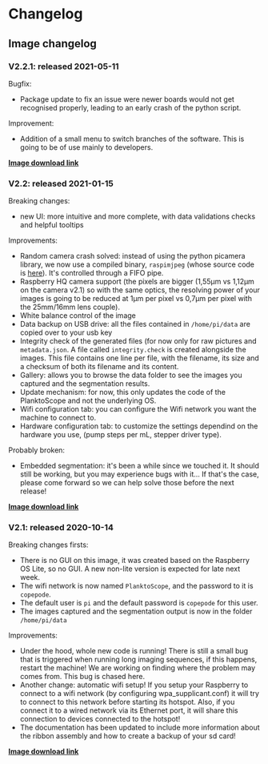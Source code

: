 # Changelog

## Image changelog

### V2.2.1: released 2021-05-11

Bugfix:

- Package update to fix an issue were newer boards would not get recognised properly, leading to an early crash of the python script.

Improvement:

- Addition of a small menu to switch branches of the software. This is going to be of use mainly to developers.

**[Image download link](https://drive.google.com/file/d/1y0k_NDXN0yT5caZrXhjLYXgQVxu-D5ql/view?usp=sharing)**

### V2.2: released 2021-01-15

Breaking changes:

- new UI: more intuitive and more complete, with data validations checks and helpful tooltips

Improvements:

- Random camera crash solved: instead of using the python picamera library, we now use a compiled binary, `raspimjpeg` (whose source code is [here](https://github.com/PlanktonPlanet/userland/tree/master/host_applications/linux/apps/raspicam)). It's controlled through a FIFO pipe.
- Raspberry HQ camera support (the pixels are bigger (1,55µm vs 1,12µm on the camera v2.1) so with the same optics, the resolving power of your images is going to be reduced at 1µm per pixel vs 0,7µm per pixel with the 25mm/16mm lens couple).
- White balance control of the image
- Data backup on USB drive: all the files contained in `/home/pi/data` are copied over to your usb key
- Integrity check of the generated files (for now only for raw pictures and `metadata.json`. A file called `integrity.check` is created alongside the images. This file contains one line per file, with the filename, its size and a checksum of both its filename and its content.
- Gallery: allows you to browse the data folder to see the images you captured and the segmentation results.
- Update mechanism: for now, this only updates the code of the PlanktoScope and not the underlying OS.
- Wifi configuration tab: you can configure the Wifi network you want the machine to connect to.
- Hardware configuration tab: to customize the settings dependind on the hardware you use, (pump steps per mL, stepper driver type).

Probably broken:

- Embedded segmentation: it's been a while since we touched it. It should still be working, but you may experience bugs with it... If that's the case, please come forward so we can help solve those before the next release!

**[Image download link](https://drive.google.com/file/d/1fht8r7P6_bVsfIIwo7wnGLQ_1uxWCnos/view?usp=sharing)**

### V2.1: released 2020-10-14

Breaking changes firsts:

- There is no GUI on this image, it was created based on the Raspberry OS Lite, so no GUI. A new non-lite version is expected for late next week.
- The wifi network is now named `PlanktoScope`, and the password to it is `copepode`.
- The default user is `pi` and the default password is `copepode` for this user.
- The images captured and the segmentation output is now in the folder `/home/pi/data`

Improvements:

- Under the hood, whole new code is running! There is still a small bug that is triggered when running long imaging sequences, if this happens, restart the machine! We are working on finding where the problem may comes from. This bug is chased here.
- Another change: automatic wifi setup! If you setup your Raspberry to connect to a wifi network (by configuring wpa_supplicant.conf) it will try to connect to this network before starting its hotspot. Also, if you connect it to a wired network via its Ethernet port, it will share this connection to devices connected to the hotspot!
- The documentation has been updated to include more information about the ribbon assembly and how to create a backup of your sd card!

**[Image download link](https://drive.google.com/file/d/1zOmbmXqt5uELQC0FTha1ndjJyMvehGSk/view?usp=sharing)**
